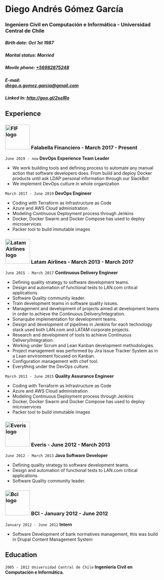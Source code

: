 # Diego Andrés Gómez García
### Ingeniero Civil en Computación e Informática - Universidad Central de Chile
##### Birth date: Oct 1st 1987
##### Marital status: Married
##### Movile phone: <a href="tel:56982875248">+56982875248</a>
##### E-mail: <div id="webaddress"><a href="diego.a.gomez.garcia@gmail.com">diego.a.gomez.garcia@gmail.com</a></div>
##### Linked In: http://goo.gl/2seIRo

## Experience
### <img src="https://media-exp1.licdn.com/dms/image/C4E0BAQEelvoorCHrNg/company-logo_100_100/0/1563900304825?e=1614816000&v=beta&t=H_ZX1BherCPW0UrpnZUfpfEysnGONyZhWXfHBDvAIT4" alt="FIF logo" width="80" height="80"> Falabella Financiero - March 2017 - Present

`June 2019 - now`
__DevOps Experience Team Leader__

- We work building tools and defining process to automate any manual action that software developers does. From build and deploy Docker products until ask LDAP personal information through our SlackBot
- We implement DevOps culture in whole organization

`March 2017 - June 2019`
__DevOps Engineer__

- Coding with Terraform as Infrastructure as Code
- Azure and AWS Cloud administration
- Modeling Continuous Deployment process through Jenkins
- Docker, Docker Swarm and Docker Compose has used to deploy microservices
- Packer tool to build immutable images

### <img src="https://media-exp1.licdn.com/dms/image/C4E0BAQH6L6y09f06Uw/company-logo_100_100/0?e=1614816000&v=beta&t=Wap0th9HE5T7BLHr15kRd9ImES4jCcExCmoFjEFRjcY" alt="Latam Airlines logo" width="80" height="80"> Latam Airlines - March 2013 - March 2017

`June 2015 - March 2017`
__Continuous Delivery Engineer__

- Defining quality strategy to software development teams.
- Design and automation of functional tests to LAN.com critical applications.
- Software Quality community leader.
- Train development teams in software quality issues.
- Management and development of projects aimed at development teams in order to achieve the Continuous Delivery/Integration.
- Sonarqube implementation for development teams.
- Design and development of pipelines in Jenkins for each technology stack used both LAN.com and LATAM corporate projects.
- Research and development of tools to achieve Continuous Delivery/Integration.
- Working under Scrum and Lean Kanban development methodologies.
- Project management was performed by Jira Issue Tracker System as in a Lean environment focused on Kanban.
- Configuration management with chef tool.
- Everything under the DevOps culture.

`March 2013 - June 2015`
__Quality Assurance Engineer__

- Coding with Terraform as Infrastructure as Code
- Azure and AWS Cloud administration
- Modeling Continuous Deployment process through Jenkins
- Docker, Docker Swarm and Docker Compose has used to deploy microservices
- Packer tool to build immutable images

### <img src="https://media-exp1.licdn.com/dms/image/C4D0BAQE-LuyMLMByIA/company-logo_100_100/0/1593440763611?e=1614816000&v=beta&t=70D-oJrSeBtrJuwJ3MisWQEBm1EUBKZln6wdFqXQfAM" alt="Everis logo" width="80" height="80"> Everis - June 2012 - March 2013

`June 2012 - March 2013`
__Java Software Developer__

- Defining quality strategy to software development teams.
- Design and automation of functional tests to LAN.com critical applications.
- Software Quality community leader.

### <img src="https://media-exp1.licdn.com/dms/image/C4E0BAQFtkxisALqwzg/company-logo_100_100/0/1531152256062?e=1614816000&v=beta&t=YKCB29sO0tNhjrWrWQv_XTOn3aLLwiv-1QLSrjR0aFs" alt="Bci logo" width="80" height="80"> BCI - January 2012 - June 2012

`January 2012 - June 2012`
__Intern__

- Software Development of bank normatives management, this was build in Drupal Content Management System

## Education

`2005 - 2012 Universidad Central de Chile`
__Ingeniería Civil en Computación e Informática.__
